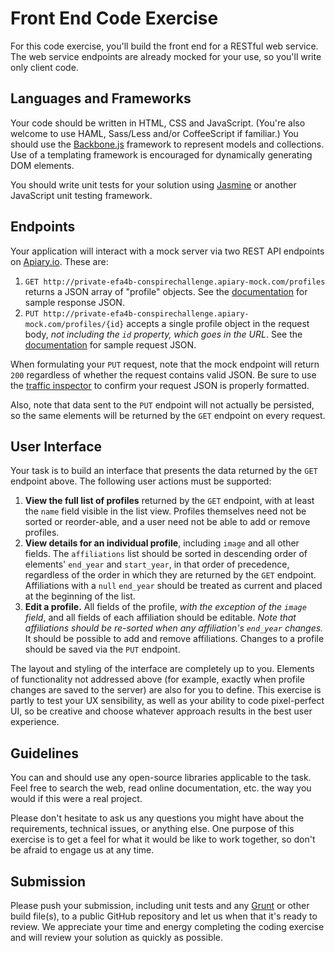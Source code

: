 Front End Code Exercise
=======================

For this code exercise, you'll build the front end for a RESTful web service. The web service endpoints are already mocked for your use, so you'll write only client code.

## Languages and Frameworks

Your code should be written in HTML, CSS and JavaScript. (You're also welcome to use HAML, Sass/Less and/or CoffeeScript if familiar.) You should use the [Backbone.js](http://backbonejs.org/) framework to represent models and collections. Use of a templating framework is encouraged for dynamically generating DOM elements.

You should write unit tests for your solution using [Jasmine](http://jasmine.github.io/2.0/introduction.html) or another JavaScript unit testing framework.

## Endpoints

Your application will interact with a mock server via two REST API endpoints on [Apiary.io](http://docs.conspirechallenge.apiary.io/). These are:

  1. ```GET http://private-efa4b-conspirechallenge.apiary-mock.com/profiles``` returns a JSON array of "profile" objects. See the [documentation](http://docs.conspirechallenge.apiary.io/#get-%2Fprofiles) for sample response JSON.
  1. ```PUT http://private-efa4b-conspirechallenge.apiary-mock.com/profiles/{id}``` accepts a single profile object in the request body, _not including the ```id``` property, which goes in the URL_. See the [documentation](http://docs.conspirechallenge.apiary.io/#put-%2Fprofiles%2F%7Bid%7D) for sample request JSON.

When formulating your ```PUT``` request, note that the mock endpoint will return ```200``` regardless of whether the request contains valid JSON. Be sure to use the [traffic inspector](http://docs.conspirechallenge.apiary.io/traffic/efa4b) to confirm your request JSON is properly formatted.

Also, note that data sent to the ```PUT``` endpoint will not actually be persisted, so the same elements will be returned by the ```GET``` endpoint on every request.

## User Interface

Your task is to build an interface that presents the data returned by the ```GET``` endpoint above. The following user actions must be supported:

  1. **View the full list of profiles** returned by the ```GET``` endpoint, with at least the ```name``` field visible in the list view. Profiles themselves need not be sorted or reorder-able, and a user need not be able to add or remove profiles.
  1. **View details for an individual profile**, including ```image``` and all other fields. The ```affiliations``` list should be sorted in descending order of elements' ```end_year``` and ```start_year```, in that order of precedence, regardless of the order in which they are returned by the ```GET``` endpoint. Affiliations with a ```null``` ```end_year``` should be treated as current and placed at the beginning of the list.
  1. **Edit a profile.** All fields of the profile, _with the exception of the ```image``` field_, and all fields of each affiliation should be editable. _Note that affiliations should be re-sorted when any affiliation's ```end_year``` changes._ It should be possible to add and remove affiliations. Changes to a profile should be saved via the ```PUT``` endpoint.

The layout and styling of the interface are completely up to you. Elements of functionality not addressed above (for example, exactly when profile changes are saved to the server) are also for you to define. This exercise is partly to test your UX sensibility, as well as your ability to code pixel-perfect UI, so be creative and choose whatever approach results in the best user experience.

## Guidelines

You can and should use any open-source libraries applicable to the task. Feel free to search the web, read online documentation, etc. the way you would if this were a real project.

Please don't hesitate to ask us any questions you might have about the requirements, technical issues, or anything else. One purpose of this exercise is to get a feel for what it would be like to work together, so don't be afraid to engage us at any time.

## Submission

Please push your submission, including unit tests and any [Grunt](http://gruntjs.com/) or other build file(s), to a public GitHub repository and let us when that it's ready to review. We appreciate your time and energy completing the coding exercise and will review your solution as quickly as possible.
